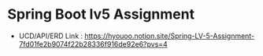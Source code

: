 # Spring Boot lv5 Assignment

- UCD/API/ERD Link : https://hyouoo.notion.site/Spring-LV-5-Assignment-7fd01fe2b9074f22b28336f916de92e6?pvs=4

